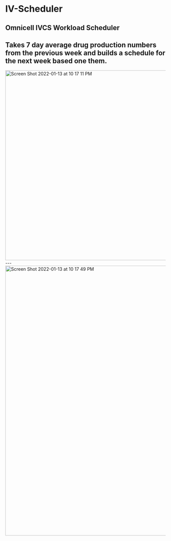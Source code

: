 # IV-Scheduler
## Omnicell IVCS Workload Scheduler
Takes 7 day average drug production numbers from the previous week and builds a schedule for the next week based one them.
---


<img width="596" alt="Screen Shot 2022-01-13 at 10 17 11 PM" src="https://user-images.githubusercontent.com/61425611/149445800-8ad34585-b0b2-4f3c-b60e-24226dbe2ae6.png">
---
<img width="847" alt="Screen Shot 2022-01-13 at 10 17 49 PM" src="https://user-images.githubusercontent.com/61425611/149445823-47780c1a-87b7-4867-9635-db3d1adbb959.png">
